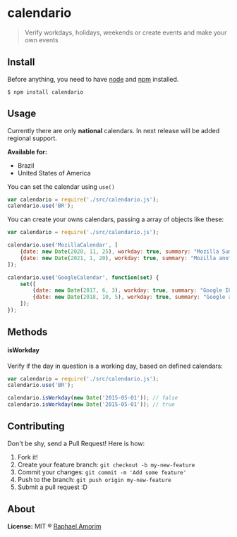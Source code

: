 # calendario

> Verify workdays, holidays, weekends or create events and make your own events

## Install

Before anything, you need to have [node](http://nodejs.org/) and [npm](https://www.npmjs.org/) installed.

    $ npm install calendario

## Usage

Currently there are only **national** calendars. In next release will be added regional support.

**Available for:**

- Brazil
- United States of America

You can set the calendar using `use()`

```javascript
var calendario = require('./src/calendario.js');
calendario.use('BR');
```

You can create your owns calendars, passing a array of objects like these:

```javascript
var calendario = require('./src/calendario.js');

calendario.use('MozillaCalendar', [
	{date: new Date(2020, 11, 25), workday: true, summary: "Mozilla Summit"}, 
	{date: new Date(2021, 1, 20), workday: true, summary: "Mozilla another event"}
]);

calendario.use('GoogleCalendar', function(set) {
	set([
		{date: new Date(2017, 6, 3), workday: true, summary: "Google IO"},
		{date: new Date(2018, 10, 5), workday: true, summary: "Google another event"},
	]);
});
```

## Methods

#### isWorkday

Verify if the day in question is a working day, based on defined calendars:

```javascript
var calendario = require('./src/calendario.js');
calendario.use('BR');

calendario.isWorkday(new Date('2015-05-01')); // false
calendario.isWorkday(new Date('2015-05-01')); // true
```

## Contributing

Don't be shy, send a Pull Request! Here is how:

1. Fork it!
2. Create your feature branch: `git checkout -b my-new-feature`
3. Commit your changes: `git commit -m 'Add some feature'`
4. Push to the branch: `git push origin my-new-feature`
5. Submit a pull request :D

## About

**License:** MIT ® [Raphael Amorim](https://github.com/raphamorim)
